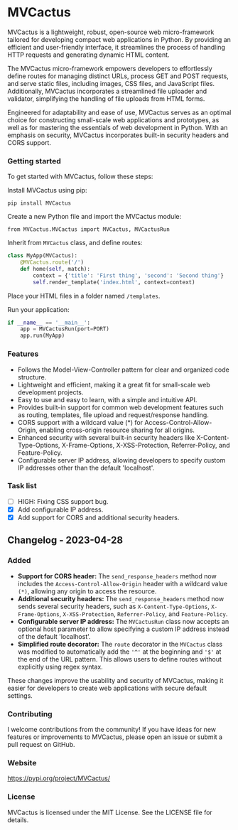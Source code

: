 # MVCactus
MVCactus is a lightweight, robust, open-source web micro-framework tailored for developing compact web applications in Python. By providing an efficient and user-friendly interface, it streamlines the process of handling HTTP requests and generating dynamic HTML content.

The MVCactus micro-framework empowers developers to effortlessly define routes for managing distinct URLs, process GET and POST requests, and serve static files, including images, CSS files, and JavaScript files. Additionally, MVCactus incorporates a streamlined file uploader and validator, simplifying the handling of file uploads from HTML forms.

Engineered for adaptability and ease of use, MVCactus serves as an optimal choice for constructing small-scale web applications and prototypes, as well as for mastering the essentials of web development in Python. With an emphasis on security, MVCactus incorporates built-in security headers and CORS support.

### Getting started
To get started with MVCactus, follow these steps:

Install MVCactus using pip:

```pip install MVCactus```

Create a new Python file and import the MVCactus module:

```from MVCactus.MVCactus import MVCactus, MVCactusRun```

Inherit from ```MVCactus``` class, and define routes:

``` python
class MyApp(MVCactus):
    @MVCactus.route('/')
    def home(self, match):
        context = {'title': 'First thing', 'second': 'Second thing'}
        self.render_template('index.html', context=context)
```

Place your HTML files in a folder named ```/templates```.

Run your application:
``` python
if __name__ == '__main__':
    app = MVCactusRun(port=PORT)
    app.run(MyApp)
```

### Features
* Follows the Model-View-Controller pattern for clear and organized code structure.
* Lightweight and efficient, making it a great fit for small-scale web development projects.
* Easy to use and easy to learn, with a simple and intuitive API.
* Provides built-in support for common web development features such as routing, templates, file upload and request/response handling.
* CORS support with a wildcard value (*) for Access-Control-Allow-Origin, enabling cross-origin resource sharing for all origins.
* Enhanced security with several built-in security headers like X-Content-Type-Options, X-Frame-Options, X-XSS-Protection, Referrer-Policy, and Feature-Policy.
* Configurable server IP address, allowing developers to specify custom IP addresses other than the default 'localhost'.

### Task list
- [ ] HIGH: Fixing CSS support bug.
- [x] Add configurable IP address.
- [x] Add support for CORS and additional security headers.

## Changelog - 2023-04-28

### Added
* **Support for CORS header:** The `send_response_headers` method now includes the `Access-Control-Allow-Origin` header with a wildcard value `(*)`, allowing any origin to access the resource.
* **Additional security headers:** The `send_response_headers` method now sends several security headers, such as `X-Content-Type-Options`, `X-Frame-Options`, `X-XSS-Protection`, `Referrer-Policy`, and `Feature-Policy`.
* **Configurable server IP address:** The `MVCactusRun` class now accepts an optional host parameter to allow specifying a custom IP address instead of the default 'localhost'.
* **Simplified route decorator:** The `route` decorator in the `MVCactus` class was modified to automatically add the `'^'` at the beginning and `'$'` at the end of the URL pattern. This allows users to define routes without explicitly using regex syntax.

These changes improve the usability and security of MVCactus, making it easier for developers to create web applications with secure default settings.


### Contributing
I welcome contributions from the community! If you have ideas for new features or improvements to MVCactus, please open an issue or submit a pull request on GitHub.

### Website
https://pypi.org/project/MVCactus/

### License
MVCactus is licensed under the MIT License. See the LICENSE file for details.
